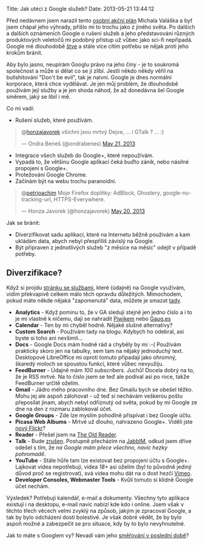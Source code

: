 Title: Jak utéci z Google služeb?
Date: 2013-05-21 13:44:12

Před nedávnem jsem narazil tento [osobní akční plán](http://www.weblog.rider.cz/articles/269-jak-se-zbavit-google-osobni-akcni-plan) Michala Valáška a byť jsem chápal jeho výhrady, přišlo mi to trochu jako z jiného světa. Po dalších a dalších oznámeních Google o rušení služeb a jeho představování různých produktových veletočů mi podobný přístup už vůbec jako sci-fi nepřipadá. Google mě dlouhodobě [štve]({filename}2012-06-22_dej-mi-pokoj.md) a stále více cítím potřebu se nějak proti jeho krokům bránit.

Aby bylo jasno, neupírám Googlu právo na jeho činy - je to soukromá společnost a může si dělat co se jí zlíbí. Jestli někdo někdy věřil na bullshitování "Don't be evil", tak je naivní. Google je dnes normální korporace, která chce vydělávat. Je jen můj problém, že dlouhodobě používám její služby a je jen shoda náhod, že až donedávna šel Google směrem, jaký se líbil i mě.

Co mi vadí:

-   Rušení služeb, které používám.

<blockquote class="twitter-tweet" data-conversation="none"><p>@<a href="https://twitter.com/honzajavorek">honzajavorek</a> všichni jsou mrtvý Dejve, … i GTalk ? … :)</p>&mdash; Ondra Beneš (@ondrabenes) <a href="https://twitter.com/ondrabenes/status/336777191142608897">May 21, 2013</a></blockquote>
<script async src="//platform.twitter.com/widgets.js" charset="utf-8"></script>

-   Integrace všech služeb do Google+, které nepoužívám.
-   Vypadá to, že většinu Google aplikací čeká buďto zánik, nebo násilné propojení s Google+.
-   Protežování Google Chrome.
-   Začínám být na webu trochu paranoidní.

<blockquote class="twitter-tweet" data-conversation="none"><p>@<a href="https://twitter.com/petrjoachim">petrjoachim</a> Moje Firefox doplňky: AdBlock, Ghostery, google-no-tracking-url, HTTPS-Everywhere.</p>&mdash; Honza Javorek (@honzajavorek) <a href="https://twitter.com/honzajavorek/status/336479286309556226">May 20, 2013</a></blockquote>
<script async src="//platform.twitter.com/widgets.js" charset="utf-8"></script>

Jak se bránit:

-   Diverzifikovat sadu aplikací, které na Internetu běžně používám a kam ukládám data, abych nebyl přespříliš závislý na Google.
-   Být připraven z jednotlivých služeb "z měsíce na měsíc" odejít v případě potřeby.

## Diverzifikace?

Když si projdu [stránku se službami](https://www.google.com/settings/products?hl=en), které (údajně) na Google využívám, vidím překvapivě celkem málo těch opravdu důležitých. Mimochodem, pokud máte někde nějaká "zapomenutá" data, můžete je smazat [tady](https://accounts.google.com/b/0/EditServices).

- **Analytics** - Když pominu to, že v GA sleduji stejně jen jedno číslo a i to je mi vlastně k ničemu, dají se nahradit [Piwikem](http://piwik.org/) nebo [Gaug.es](http://get.gaug.es/)
- **Calendar** - Ten by mi chyběl hodně. Nějaké slušné alternativy?
- **Custom Search** - Používám tady na blogu. Kdybych ho odebral, asi byste si toho ani nevšimli...
- **Docs** - Google Docs mám hodně rád a chyběly by mi :-( Používám prakticky skoro jen na tabulky, sem tam na nějaký jednoduchý text. Desktopové LibreOffice mi oproti tomuto připadají jako ohromný, škaredý moloch se spoustou funkcí, které vůbec nevyužiju.
- **FeedBurner** - Údajně mám *100 subscribers*. Juchů! Docela dobrý na to, že je RSS mrtvé. Na to číslo jsem se teď ale podíval asi po roce, takže FeedBurner určitě oželím.
- **Gmail** - Jádro mého pracovního dne. Bez Gmailu bych se obešel těžko. Mohu jej ale aspoň zálohovat - už teď si nechávám veškerou poštu přeposílat jinam, abych nebyl odříznutý od světa, pokud by mi Google ze dne na den z rozmaru zablokoval účet.
- **Google Groups** - Zde lze myslím pohodlně přispívat i bez Google účtu.
- **Picasa Web Albums** - Mrtvé už dlouho, nahrazeno Google+. Viděli jste [nový Flickr](http://flickr.com/)?
- **Reader** - Přešel jsem na [The Old Reader](http://theoldreader.com/).
- **Talk** - Bude [zrušen](http://www.cnews.cz/node/24521). Postupně přecházím na [JabbIM](http://www.jabbim.cz), odkud jsem dříve odešel s tím, že *na Google mám přece všechno, navíc hezky pohromadě*.
- **YouTube** - Stále hůře tam lze existovat bez propojení účtu s Google+. Lajkovat videa nepotřebuji, videa *18+* asi oželím (byl to původně jediný důvod proč se registrovat), svá videa mohu dát na o dost hezčí [Vimeo](http://vimeo.com/).
- **Developer Consoles, Webmaster Tools** - Kvůli tomuto si klidně Google účet nechám.

Výsledek? Potřebuji kalendář, e-mail a dokumenty. Všechny tyto aplikace existují i na desktopu, e-mail navíc nabízí kde kdo i online. Jsem však v těchto třech věcech velmi zvyklý na způsob, jakým je zpracoval Google, a tak by bylo odcházení dosti bolestivé. Je však dobré vědět, že by bylo aspoň možné a zabezpečit se pro situace, kdy by to bylo nevyhnutelné.

Jak to máte s Googlem vy? Nevadí vám jeho [směřování v poslední době](http://www.cnews.cz/clanky/google-chce-odstranit-youtube-pro-wp-zabiji-otevrenost-komentar/strana/0/1)?
